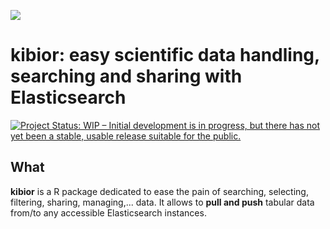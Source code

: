 

![](https://github.com/regisoc/kibior/blob/master/inst/logo/kibior.png)

# kibior: easy scientific data handling, searching and sharing with Elasticsearch

[![Project Status: WIP – Initial development is in progress, but there has not yet been a stable, usable release suitable for the public.](https://www.repostatus.org/badges/latest/wip.svg)](https://www.repostatus.org/#wip)

## What

**kibior** is a R package dedicated to ease the pain of searching, selecting, filtering, sharing, managing,... data. It allows to **pull and push** tabular data from/to any accessible Elasticsearch instances. 




